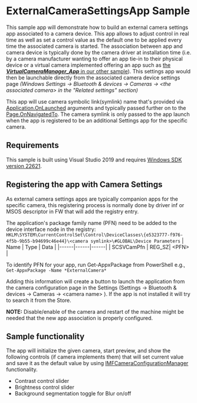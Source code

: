 # ExternalCameraSettingsApp Sample

This sample app will demonstrate how to build an external camera settings app associated to a camera device. This app allows to adjust control in real time as well as set a control value as the default one to be applied every time the associated camera is started. The association between app and camera device is typically done by the camera driver at installation time (i.e. by a camera manufacturer wanting to offer an app tie-in to their physical device or a virtual camera implemented offering an app such as [the ***VirtualCameraManager_App*** in our other sample](..\VirtualCamera\README.md)). This settings app would then be launchable directly from the associated camera device settings page *(Windows Settings &rarr; Bluetooth & devices &rarr; Cameras &rarr; \<the associated camera\> in the "Related settings" section)*

This app will use camera symbolic link(symlink) name that's provided via [Application.OnLaunched](https://docs.microsoft.com/uwp/api/windows.ui.xaml.application.onlaunched?view=winrt-22000) arguments and typically passed further on to the [Page.OnNavigatedTo](https://docs.microsoft.com/uwp/api/windows.ui.xaml.controls.page.onnavigatedto?view=winrt-22000). The camera symlink is only passed to the app launch when the app is registered to be an additional Settings app for the specific camera.

## Requirements
This sample is built using Visual Studio 2019 and requires [Windows SDK version 22621](https://developer.microsoft.com/en-us/windows/downloads/windows-sdk/).

## Registering the app with Camera Settings
As external camera settings apps are typically companion apps for the specific camera, this registering process is normally done by driver inf or MSOS descriptor in FW that will add the registry entry.

The application's package family name (PFN) need to be added to the device interface node in the registry: `HKLM\SYSTEM\CurrentControlSet\Control\DeviceClasses\{e5323777-f976-4f5b-9b55-b94699c46e44}\<camera symlink>\#GLOBAL\Device Parameters`
| Name | Type | Data |
|------|------|------|
| SCSVCamPfn | REG_SZ| \<PFN\> |

To identify PFN for your app, run Get-AppxPackage from PowerShell
e.g., `Get-AppxPackage -Name *ExternalCamera*`

Adding this information will create a button to launch the application from the camera configuration page in the Settings (Settings -> Bluetooth & devices -> Cameras -> \<camera name\> ). If the app is not installed it will try to search it from the Store.

**NOTE:** Disable/enable of the camera and restart of the machine might be needed that the new app association is properly configured.

## Sample functionality
 The app will initialize the given camera, start preview, and show the following controls (if camera implements them) that will set current value and save it as the default value by using [IMFCameraConfigurationManager](https://docs.microsoft.com/windows/win32/api/mfidl/nn-mfidl-imfcameraconfigurationmanager) functionality.
  - Contrast control slider
  - Brightness control slider
  - Background segmentation toggle for Blur on/off